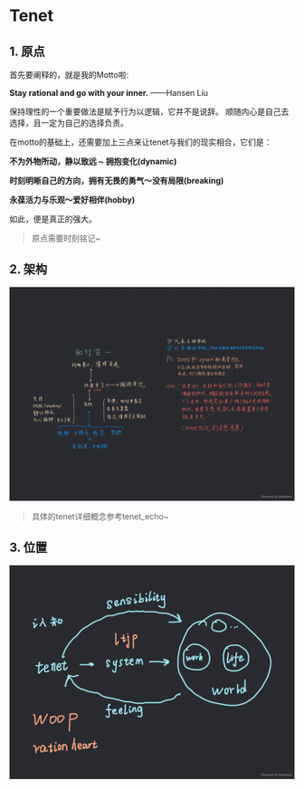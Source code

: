 # Tenet


  <!--more-->

## 1. 原点

首先要阐释的，就是我的Motto啦:

**Stay rational and go with your inner.** ——Hansen Liu

保持理性的一个重要做法是赋予行为以逻辑，它并不是说辞。 顺随内心是自己去选择，且一定为自己的选择负责。

在motto的基础上，还需要加上三点来让tenet与我们的现实相合，它们是：

**不为外物所动，静以致远 ~ 拥抱变化(dynamic)**

**时刻明晰自己的方向，拥有无畏的勇气～没有局限(breaking)**

**永葆活力与乐观～爱好相伴(hobby)**

如此，便是真正的强大。

> 原点需要时刻铭记~

## 2. 架构

![image-20221003215947308](https://raw.githubusercontent.com/BreezEcho/PicGo/master/image-20221003215947308.png)

> 具体的tenet详细概念参考tenet_echo~

## 3. 位置

![image-20221003213824068.png](https://github.com/BreezEcho/PicGo/blob/master/image-20221003213824068.png?raw=true)

